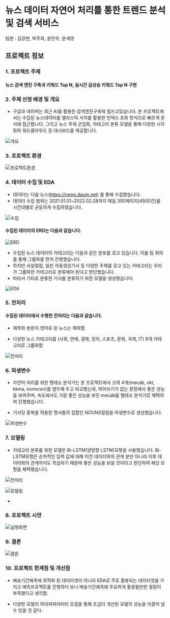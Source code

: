 #  뉴스 데이터 자연어 처리를 통한 트렌드 분석 및 검색 서비스


팀원 :  김강현, 박주희, 윤민우, 윤세영



## 프로젝트 정보

### 1.  프로젝트 주제 

#### 뉴스 검색 엔진 구축과 키워드 Top N, 실시간 급상승 키워드 Top N 구현 


### 2.  주제 선정 배경 및 개요

   * 구글과 네이버는 최근 AI를 활용한 검색엔진구축에 힘쓰고있습니다. 
     본 프로젝트에서는 수집된 뉴스데이터를 엘라스틱 서치를 활용한 인덱스 조회 방식으로 빠르게 문서에 접근합니다. 
     그리고 뉴스 주제 군집화, 카테고리 분류 모델을 통해 다양한 시각화와 워드클라우드 등 대시보드를 제공합니다. 

![개요](./이미지/개요.png)


### 3. 프로젝트 환경

   ![프로젝트환경](./이미지/프로젝트환경.png)

 


### 4. 데이터 수집 및 EDA 

* 데이터는 다음 뉴스(https://news.daum.net) 를 통해 수집했습니다.
* 데이터 수집 범위는 2021.01.01~2022.02.28까지 매일 300페이지(4500건)를 시간대별로 균등하게 수집하였습니다.


![수집](./이미지/수집.png)



#### 수집된 데이터의 ERD는 다음과 같습니다. 

![ERD](./이미지/ERD.png)

* 수집된 뉴스 데이터의 카테고리는 다음과 같은 분포를 갖고 있습니다. 이를 팀 회의를 통해 그룹화를 먼저 진행했습니다.
* 하지만 사설컬럼, 일반 자동생성기사 등 다양한 주제를 갖고 있는 카테고리는 우리가 그룹화한 카테고리로 분류해야 된다고 판단했습니다.
* 따라서 기타로 분류한 기사를 분류하기 위한 모델을 생성했습니다.

![EDA](./이미지/EDA.png)




### 5. 전처리

#### 수집된 데이터에서 수행한 전처리는 다음과 같습니다.

* 제목와 본문이 영어로 된 뉴스는 제외함.

* 다양한 뉴스 카테고리를 (사회, 연예, 경제, 정치, 스포츠, 문화, 국제, IT) 8개 카테고리로 그룹화함

![전처리](./이미지/전처리.png)




### 6. 파생변수

* 자연어 처리를 위한 형태소 분석기는 본 프로젝트에서 크게 4개(mecab, okt, kkma, komoran)를 염두해 두고 비교했는데, 띄어쓰기가 없는 문장에서 좋은 성능을 보여주며, 속도에서도 가장 좋은 성능을 보인 mecab를 형태소 분석기로 채택하여 진행했습니다.

* 기사당 중복을 허용한 명사들의 집합인 NOUNS컬럼을 파생변수로 생성했습니다. 


![파생변수](./이미지/파생변수.png)



### 7. 모델링

* 카테고리 분류를 위한 모델은 Bi-LSTM(양방향 LSTM)모형을 사용했습니다. Bi-LSTM모형은 순차적인 입력 값에 대해 이전 데이터와의 관계 분만 아니라 이후 데이터와의 관계까지도 학습하기 때문에 좋은 성능을 보일 것이라고 판단하여 해당 모형을 채택했습니다. 


![전처리](./이미지/전처리.png)

![모델링](./이미지/모델링.png)



* 

### 8. 프로젝트 시연

   ![실행화면](./이미지/Olist/실행화면.gif)

### 9. 결론

![결론](./이미지/Olist/결론.png)


### 10. 프로젝트 한계점 및 개선점

* 배송기간예측에 최적화 된 데이터셋이 아니라 EDA로 주로 활용되는 데이터셋을 가지고 예측프로젝트를 진행하다 보니 배송기간예측에 주요하게 활용될만한 컬럼이 부족했다고 생각함.

* 다양한 모델의 하이퍼파라미터 조정을 통해 조금더 개선된 모델의 성능을 이끌어 낼 수 있을 것 같다. 

